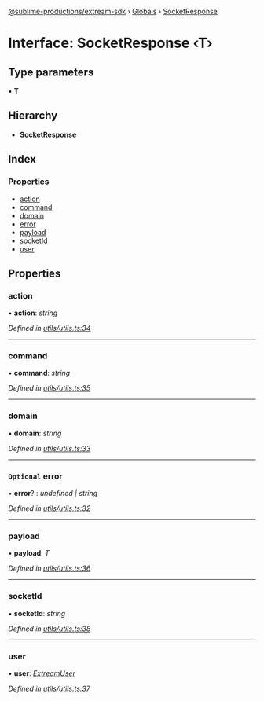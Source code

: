 [@sublime-productions/extream-sdk](../README.md) › [Globals](../globals.md) › [SocketResponse](socketresponse.md)

# Interface: SocketResponse ‹**T**›

## Type parameters

▪ **T**

## Hierarchy

* **SocketResponse**

## Index

### Properties

* [action](socketresponse.md#action)
* [command](socketresponse.md#command)
* [domain](socketresponse.md#domain)
* [error](socketresponse.md#optional-error)
* [payload](socketresponse.md#payload)
* [socketId](socketresponse.md#socketid)
* [user](socketresponse.md#user)

## Properties

###  action

• **action**: *string*

*Defined in [utils/utils.ts:34](https://github.com/Extream-SaaS/ex-sdk/blob/dd0fa1a/src/utils/utils.ts#L34)*

___

###  command

• **command**: *string*

*Defined in [utils/utils.ts:35](https://github.com/Extream-SaaS/ex-sdk/blob/dd0fa1a/src/utils/utils.ts#L35)*

___

###  domain

• **domain**: *string*

*Defined in [utils/utils.ts:33](https://github.com/Extream-SaaS/ex-sdk/blob/dd0fa1a/src/utils/utils.ts#L33)*

___

### `Optional` error

• **error**? : *undefined | string*

*Defined in [utils/utils.ts:32](https://github.com/Extream-SaaS/ex-sdk/blob/dd0fa1a/src/utils/utils.ts#L32)*

___

###  payload

• **payload**: *T*

*Defined in [utils/utils.ts:36](https://github.com/Extream-SaaS/ex-sdk/blob/dd0fa1a/src/utils/utils.ts#L36)*

___

###  socketId

• **socketId**: *string*

*Defined in [utils/utils.ts:38](https://github.com/Extream-SaaS/ex-sdk/blob/dd0fa1a/src/utils/utils.ts#L38)*

___

###  user

• **user**: *[ExtreamUser](extreamuser.md)*

*Defined in [utils/utils.ts:37](https://github.com/Extream-SaaS/ex-sdk/blob/dd0fa1a/src/utils/utils.ts#L37)*
